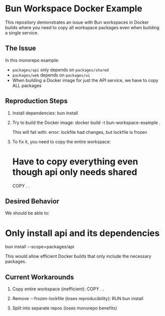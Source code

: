 # Bun Workspace Docker Example

This repository demonstrates an issue with Bun workspaces in Docker builds where you need to copy all workspace packages even when building a single service.

## The Issue

In this monorepo example:
- `packages/api` only depends on `packages/shared`
- `packages/web` depends on `packages/ui`
- When building a Docker image for just the API service, we have to copy ALL packages

## Reproduction Steps

1. Install dependencies:
   bun install

2. Try to build the Docker image:
   docker build -t bun-workspace-example .

   This will fail with:
   error: lockfile had changes, but lockfile is frozen

3. To fix it, you need to copy the entire workspace:
   # Have to copy everything even though api only needs shared
   COPY . .

## Desired Behavior

We should be able to:
# Only install api and its dependencies
bun install --scope=packages/api

This would allow efficient Docker builds that only include the necessary packages.

## Current Workarounds

1. Copy entire workspace (inefficient):
   COPY . .

2. Remove --frozen-lockfile (loses reproducibility):
   RUN bun install

3. Split into separate repos (loses monorepo benefits)